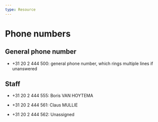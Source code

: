 ```yaml
---
type: Resource
---
```


# Phone numbers

## General phone number

* +31 20 2 444 500: general phone number, which rings multiple lines if unanswered

## Staff

* +31 20 2 444 555: Boris VAN HOYTEMA
* +31 20 2 444 561: Claus MULLIE

* +31 20 2 444 562: Unassigned
